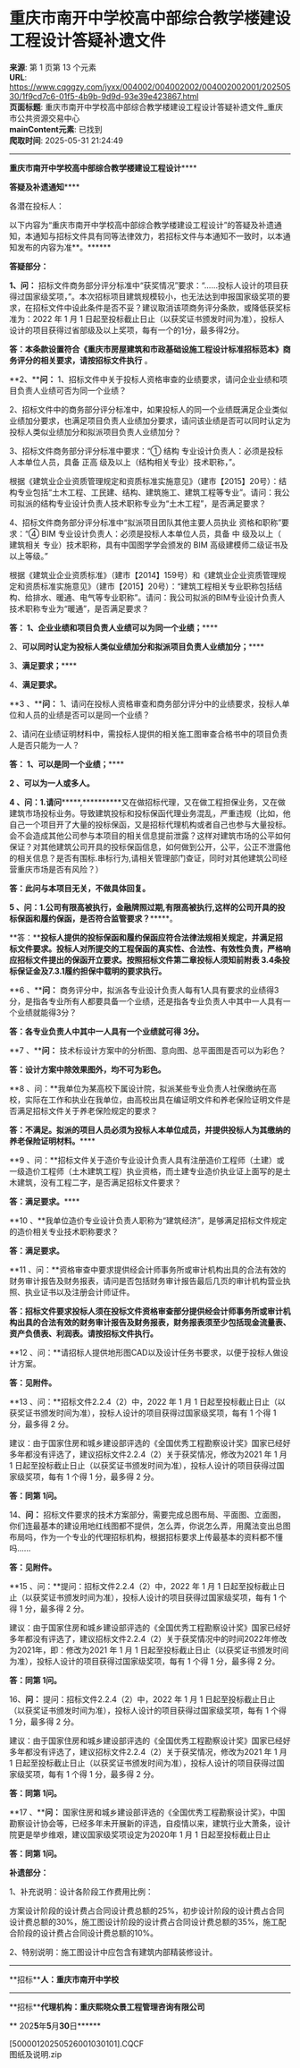 # 重庆市南开中学校高中部综合教学楼建设工程设计答疑补遗文件

**来源**: 第 1 页第 13 个元素  
**URL**: https://www.cqggzy.com/jyxx/004002/004002002/004002002001/20250530/1f9cd7c6-01f5-4b9b-9d9d-93e39e423867.html  
**页面标题**: 重庆市南开中学校高中部综合教学楼建设工程设计答疑补遗文件_重庆市公共资源交易中心  
**mainContent元素**: 已找到  
**爬取时间**: 2025-05-31 21:24:49

---

**重庆市南开中学校高中部综合教学楼建设工程设计******

**答疑及补遗通知******

各潜在投标人：

以下内容为“重庆市南开中学校高中部综合教学楼建设工程设计”的答疑及补遗通知，本通知与招标文件具有同等法律效力，若招标文件与本通知不一致时，以本通知发布的内容为准**。******

**答疑部分：**

**1、问：** 招标文件商务部分评分标准中“获奖情况”要求：“......投标人设计的项目获得过国家级奖项，”。本次招标项目建筑规模较小，也无法达到申报国家级奖项的要求，在招标文件中设此条件是否不妥？建议取消该项商务评分条款，或降低获奖标准为：2022 年 1 月 1 日起至投标截止日止（以获奖证书颁发时间为准），投标人设计的项目获得过省部级及以上奖项，每有一个的1分，最多得2分。

**答：本条款设置符合《重庆市房屋建筑和市政基础设施工程设计标准招标范本》****商务评分****的相关要求，请按招标文件执行** 。

**2、****问：** 1、招标文件中关于投标人资格审查的业绩要求，请问企业业绩和项目负责人业绩可否为同一个业绩？

2、招标文件中的商务部分评分标准中，如果投标人的同一个业绩既满足企业类似业绩加分要求，也满足项目负责人业绩加分要求，请问该业绩是否可以同时认定为投标人类似业绩加分和拟派项目负责人业绩加分？

3、招标文件商务部分评分标准中要求：“① 结构 专业设计负责人：必须是投标人本单位人员，具备 正高 级及以上（结构相关专业）技术职称，”。

根据《建筑业企业资质管理规定和资质标准实施意见》（建市【2015】20号）：结构专业包括“土木工程、工民建、结构、建筑施工、建筑工程等专业”。请问：我公司拟派的结构专业设计负责人技术职称专业为“土木工程”，是否满足要求？

4、招标文件商务部分评分标准中“拟派项目团队其他主要人员执业 资格和职称”要求：“④ BIM 专业设计负责人：必须是投标人本单位人员，具备 中 级及以上（ 建筑相关 专业）技术职称，具有中国图学学会颁发的 BIM 高级建模师二级证书及以上等级。”

根据《建筑业企业资质标准》（建市【2014】159号）和《建筑业企业资质管理规定和资质标准实施意见》（建市【2015】20号）：“建筑工程相关专业职称包括结构、给排水、暖通、电气等专业职称”。请问：我公司拟派的BIM专业设计负责人技术职称专业为“暖通”，是否满足要求？

**答： 1、企业业绩和项目负责人业绩可以为同一个业绩；******

2、**可以同时认定为投标人类似业绩加分和拟派项目负责人业绩加分；******

3、**满足要求；******

4、**满足要求。**

**3 、****问：** 1、请问在投标人资格审查和商务部分评分中的业绩要求，投标人单位和人员的业绩是否可以是同一个业绩？

2、请问在业绩证明材料中，需投标人提供的相关施工图审查合格书中的项目负责人是否只能为一人？

**答： 1、可以是同一个业绩；******

**2 、可以为一人或多人。**

**4 、问：**1.请问*********,**********又在做招标代理，又在做工程担保业务，又在做建筑市场投标业务。导致建筑投标和投标保函代理业务混乱，严重违规（比如，他自己一个项目开了大量的投标保函，又是招标代理机构或者自己也参与大量投标。会不会造成其他公司参与本项目的相关信息提前泄露？这样对建筑市场的公平如何保证？对其他建筑公司开具的投标保函信息，如何做到公开，公平，公正不泄露他的相关信息？是否有围标.串标行为,请相关管理部门查证，同时对其他建筑公司经营重庆市场是否有风险？）

**答：此问与本项目无关，不做具体回复。**

**5 、问：**1.公司有限高被执行，金融牌照过期,有限高被执行,这样的公司开具的投标保函和履约保函，是否符合监管要求？*********。

**答：****投标人提供的投标保函和履约保函应符合法律法规相关规定，并满足招标文件要求。投标人对所提交的工程保函的真实性、合法性、有效性负责，严格响应招标文件提出的保函开立要求。按照招标文件第二章投标人须知前附表 3.4条投标保证金及7.3.1履约担保中载明的要求执行。**

**6 、****问：** 商务评分中，拟派各专业设计负责人每有1人具有要求的业绩得3分，是指各专业所有人都要具备一个业绩，还是指各专业负责人中其中一人具有一个业绩就能得3分？

**答：各专业负责人中其中一人具有一个业绩就可得 3分。**

**7 、****问：** 技术标设计方案中的分析图、意向图、总平面图是否可以为彩色？

**答：设计方案中除效果图外，均不可为彩色。**

**8 、问：**我单位为某高校下属设计院，拟派某些专业负责人社保缴纳在高校，实际在工作和执业在我单位，由高校出具在编证明文件和养老保险证明文件是否满足招标文件关于养老保险规定的要求？

**答：不满足。拟派的项目人员必须为投标人本单位成员，并提供****投标人为其缴纳的养老保险证明材料****。******

**9 、问：**招标文件关于造价专业设计负责人具有注册造价工程师（土建）或一级造价工程师（土木建筑工程）执业资格，而土建专业造价执业证上面写的是土木建筑，没有工程二字，是否满足招标文件要求？

**答：满足要求。******

**10 、**我单位造价专业设计负责人职称为“建筑经济”，是够满足招标文件规定的造价相关专业技术职称要求？

**答：满足要求。**

**11 、问：**资格审查中要求提供经会计师事务所或审计机构出具的合法有效的财务审计报告及财务报表，请问是否包括财务审计报告最后几页的审计机构营业执照、执业证书以及注册会计师证件。

**答：招标文件要求****投标人须在投标文件资格审查部分提供经会计师事务所或审计机构出具的合法有效的财务审计报告及财务报表，财务报表须至少包括现金流量表、资产负债表、利润表****。请按招标文件执行。**

**12 、问：**请招标人提供地形图CAD以及设计任务书要求，以便于投标人做设计方案。

**答：见附件。**

**13 、问：**招标文件2.2.4（2）中，2022 年 1 月 1 日起至投标截止日止（以获奖证书颁发时间为准），投标人设计的项目获得过国家级奖项，每有 1 个得 1 分，最多得 2 分。

建议：由于国家住房和城乡建设部评选的《全国优秀工程勘察设计奖》国家已经好多年都没有评选了，建议招标文件2.2.4（2）关于获奖情况，修改为2021 年 1 月 1 日起至投标截止日止（以获奖证书颁发时间为准），投标人设计的项目获得过国家级奖项，每有 1 个得 1 分，最多得 2 分。

**答：同第 1问。**

14、**问：** 招标文件要求的技术方案部分，需要完成总图布局、平面图、立面图，你们连最基本的建设用地红线图都不提供，怎么弄，你说怎么弄，用魔法变出总图布局吗，作为一个专业的代理招标机构，根据招标要求上传最基本的资料都不懂吗......

**答：见附件。**

**15 、问：**提问：招标文件2.2.4（2）中，2022 年 1 月 1 日起至投标截止日止（以获奖证书颁发时间为准），投标人设计的项目获得过国家级奖项，每有 1 个得 1 分，最多得 2 分。

建议：由于国家住房和城乡建设部评选的《全国优秀工程勘察设计奖》国家已经好多年都没有评选了，建议招标文件2.2.4（2）关于获奖情况中的时间2022年修改为2021年，即：修改为2021 年 1 月 1 日起至投标截止日止（以获奖证书颁发时间为准），投标人设计的项目获得过国家级奖项，每有 1 个得 1 分，最多得 2 分。

**答：同第 1问。**

16、**问：** 提问：招标文件2.2.4（2）中，2022 年 1 月 1 日起至投标截止日止（以获奖证书颁发时间为准），投标人设计的项目获得过国家级奖项，每有 1 个得 1 分，最多得 2 分。

建议：由于国家住房和城乡建设部评选的《全国优秀工程勘察设计奖》国家已经好多年都没有评选了，建议招标文件2.2.4（2）关于获奖情况，修改为2021 年 1 月 1 日起至投标截止日止（以获奖证书颁发时间为准），投标人设计的项目获得过国家级奖项，每有 1 个得 1 分，最多得 2 分。

**答：同第 1问。**

**17 、****问：** 国家住房和城乡建设部评选的《全国优秀工程勘察设计奖》，中国勘察设计协会等，已经多年未开展新的评选，自疫情以来，建筑行业大萧条，设计院更是举步维艰，建议国家级奖项设定为2020年 1 月 1 日起至投标截止日止

**答：同第 1问。**

**补遗部分：**

1、补充说明：设计各阶段工作费用比例：

方案设计阶段的设计费占合同设计费总额的25%，初步设计阶段的设计费占合同设计费总额的30%，施工图设计阶段的设计费占合同设计费总额的35%，施工配合阶段的设计费占合同设计费总额的10%。

2、特别说明：施工图设计中应包含有建筑内部精装修设计。

****

**招标****人：****重庆市南开中学校******

****

**招标****代理机构：****重庆熙晓众景工程管理咨询有限公司******

** 202****5****年****5****月****30****日******

  
  
  
[50000120250526001030101].CQCF    
图纸及说明.zip    


